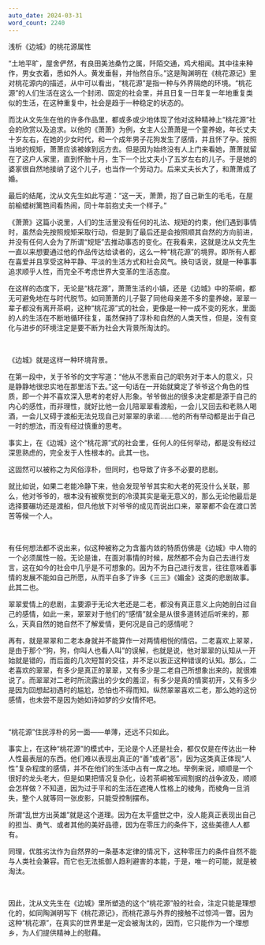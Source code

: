 ```yaml
---
auto_date: 2024-03-31
word_count: 2240
---
```


浅析《边城》的桃花源属性

“土地平旷，屋舍俨然，有良田美池桑竹之属，阡陌交通，鸡犬相闻。其中往来种作，男女衣着，悉如外人。黄发垂髫，并怡然自乐。”这是陶渊明在《桃花源记》里对桃花源内的描述，从中可以看出，“桃花源”是指一种与外界隔绝的环境。“桃花源”的人们生活在这么一个封闭、固定的社会里，并且日复一日年复一年地重复类似的生活，在这种重复中，社会是趋于一种稳定的状态的。

而沈从文先生在他的许多作品里，都或多或少地体现了他对这种精神上“桃花源”社会的欣赏以及追求。以他的《萧萧》为例，女主人公萧萧是一个童养媳，年长丈夫十岁左右，在她的少女时代，和一个成年男子花狗发生了感情，并且怀了孕。按照当地的规矩，萧萧应该被嫁到远方去。但是因为始终没有人上门来看她，萧萧就留在了这户人家里，直到怀胎十月，生下一个比丈夫小了五岁左右的儿子。于是她的婆家很自然地接纳了这个儿子，也当作一个劳动力。后来丈夫长大了，和萧萧成了婚。

最后的结尾，沈从文先生如此写道：“这一天，萧萧，抱了自己新生的毛毛，在屋前榆蜡树篱笆间看热闹，同十年前抱丈夫一个样子。”

《萧萧》这篇小说里，人们的生活里没有任何的礼法、规矩的约束，他们遇到事情时，虽然会先按照规矩采取行动，但是到了最后还是会按照顺其自然的方向前进，并没有任何人会为了所谓“规矩”去推动事态的变化。在我看来，这就是沈从文先生一直以来想要通过他的作品传达给读者的，这么一种“桃花源”的境界。即所有人都在喜爱并且享受这种平静、平淡的生活方式和社会风气。换句话说，就是一种事事追求顺乎人性，而完全不考虑世界大变革的生活态度。

在这样的态度下，无论是“桃花源”，萧萧生活的小镇，还是《边城》中的茶峒，都无可避免地在与时代脱节。如同萧萧的儿子娶了同他母亲差不多的童养媳，翠翠一辈子都没有离开茶峒，这种“桃花源”式的社会，更像是一种一成不变的死水，里面的人的生活在不断地循环往复，虽然保持了淳朴和自然的人类天性，但是，没有变化与进步的环境注定是要不断为社会大背景所淘汰的。

<br>

《边城》就是这样一种环境背景。

在第一段中，关于爷爷的文字写道：“他从不思索自己的职务对于本人的意义，只是静静地很忠实地在那里活下去。”这一句话在一开始就奠定了爷爷这个角色的性质，即一个并不喜欢深入思考的老好人形象。爷爷做出的很多决定都是源于自己的内心的感性，而非理性，就好比他一会儿陪翠翠看渡船，一会儿又回去和老熟人喝酒，一会儿又碍于渡船无法兑现自己对翠翠的承诺……他的所有举动都是出于自己一时的想法，而没有经过慎重的思考。

事实上，在《边城》这个“桃花源”式的社会里，任何人的任何举动，都是没有经过深思熟虑的，完全发于人性根本的。此其一也。

这固然可以被称之为风俗淳朴，但同时，也导致了许多不必要的悲剧。

就比如说，如果二老能冷静下来，他会发现爷爷其实和大老的死没什么关联，那么，他对爷爷的，根本没有被察觉到的冷漠其实是毫无意义的，那么无论他最后是选择要碾坊还是渡船，但凡他放下对爷爷的成见而说出口来，翠翠都不会在渡口苦苦等候一个人。

<br>

有任何想法都不说出来，似这种被称之为含蓄内敛的特质仿佛是《边城》中人物的一个必须属性一般。无论是谁，在面对事情的时候，居然都不会为自己去进行发言，这在如今的社会中几乎是不可想象的。因为不为自己进行发言，往往意味着事情的发展不能如自己所愿，从而平白多了许多《三三》《媚金》这类的悲剧故事。此其二也。

翠翠爱情上的悲剧，主要源于无论大老还是二老，都没有真正意义上向她剖白过自己的感情，如此一来，翠翠对于他们的“感情”就全是从很多道转述后听来的，那么，天真自然的她自然不了解爱情，更何况是自己的感情呢？

再有，就是翠翠和二老本身就并不能算作一对两情相悦的情侣。二老喜欢上翠翠，是由于那个“狗，狗，你叫人也看人叫”的误解，也就是说，他对翠翠的认知从一开始就是错的，而后面的几次短暂的交往，并不足以扳正这种错误的认知。那么，二老喜欢的翠翠，有多少是真正的翠翠，又有多少是二老自己所想象出来的，就很难说了。而翠翠对二老时所流露出的少女的羞涩，有多少是真的情窦初开，又有多少是因为回想起初遇时的尴尬，恐怕也不得而知。纵然翠翠喜欢二老，那么她的这份感情，也未尝不是因为她如诗如梦的少女情怀吧。

<br>

“桃花源”住民淳朴的另一面——单薄，还远不只如此。

事实上，在这种“桃花源”的模式中，无论是个人还是社会，都仅仅是在传达出一种人性最表层的东西。他们难以表现出真正的“善”或者“恶”，因为这类真正体现“人性”复杂程度的感情，并不在他们的生活中占有一席之地。举例来说，顺顺是一个很好的龙头老大，但是如果把情况复杂化，设若茶峒被军阀割据的战争波及，顺顺会怎样做？不知道，因为过于平和的生活在遮掩人性格上的棱角，而棱角一旦消失，整个人就等同一张皮影，只能受控制摆布。

所谓“乱世方出英雄”就是这个道理。因为在太平盛世之中，没人能真正表现出自己的担当、勇气、或者其他的美好品德，因为在零压力的条件下，这些美德人人都有。

同理，优胜劣汰作为自然界的一条基本定律的情况下，这种零压力的条件自然不能与人类社会兼容。而它也无法抵御人趋利避害的本能，于是，唯一的可能，就是被淘汰。

<br>

因此，沈从文先生在《边城》里所塑造的这个“桃花源”般的社会，注定只能是理想化的，如同陶渊明写下《桃花源记》，而桃花源与外界的接触不过惊鸿一瞥。因为这种“桃花源”，在真实的世界里是一定会被淘汰的，因而，它只能作为一个理想乡，为人们提供精神上的慰藉。

